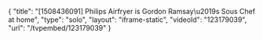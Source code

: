 {
    "title": "[1508436091] Philips Airfryer is Gordon Ramsay\u2019s Sous Chef at home",
    "type": "solo",
    "layout": "iframe-static",
    "videoId": "123179039",
    "url": "\/tvpembed\/123179039"
}